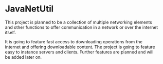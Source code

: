 # JavaNetUtil

This project is planned to be a collection of multiple networking elements 
and other functions to offer communication in a network or over the internet itself. 

It is going to feature fast access to downloading operations from the internet and offering downloadable content.
The project is going to feature easy to instance servers and clients. 
Further features are planned and will be added later on.
